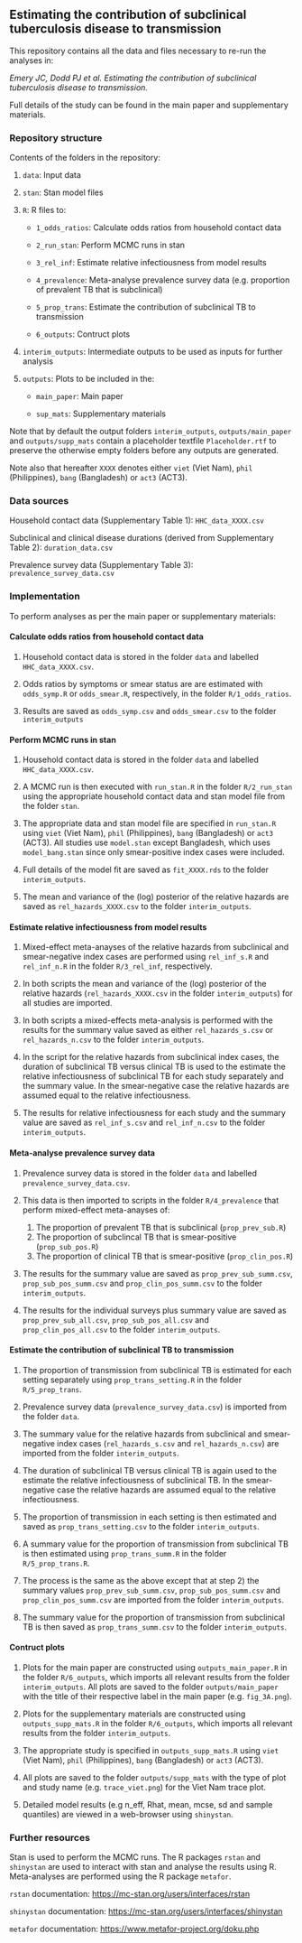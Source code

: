 ## Estimating the contribution of subclinical tuberculosis disease to transmission

This repository contains all the data and files necessary to re-run the analyses in:

_Emery JC, Dodd PJ et al. Estimating the contribution of subclinical tuberculosis disease to transmission._

Full details of the study can be found in the main paper and supplementary materials.

### Repository structure 

Contents of the folders in the repository:

1. `data`: Input data

2. `stan`: Stan model files

3. `R`: R files to:
  
    - `1_odds_ratios`: Calculate odds ratios from household contact data

    - `2_run_stan`: Perform MCMC runs in stan 

    - `3_rel_inf`: Estimate relative infectiousness from model results 

    - `4_prevalence`: Meta-analyse prevalence survey data (e.g. proportion of prevalent TB that is subclinical)

    - `5_prop_trans`: Estimate the contribution of subclinical TB to transmission 

    - `6_outputs`: Contruct plots

4. `interim_outputs`: Intermediate outputs to be used as inputs for further analysis 

5. `outputs`: Plots to be included in the:  

    - `main_paper`: Main paper

    - `sup_mats`: Supplementary materials 
    
Note that by default the output folders `interim_outputs`, `outputs/main_paper` and `outputs/supp_mats` contain a placeholder textfile `Placeholder.rtf` to preserve the otherwise empty folders before any outputs are generated. 

Note also that hereafter `XXXX` denotes either `viet` (Viet Nam), `phil` (Philippines), `bang` (Bangladesh) or `act3` (ACT3). 
    
### Data sources 

Household contact data (Supplementary Table 1): `HHC_data_XXXX.csv`

Subclinical and clinical disease durations (derived from Supplementary Table 2): `duration_data.csv`

Prevalence survey data (Supplementary Table 3): `prevalence_survey_data.csv` 

### Implementation 

To perform analyses as per the main paper or supplementary materials:

#### Calculate odds ratios from household contact data

1. Household contact data is stored in the folder `data` and labelled `HHC_data_XXXX.csv`. 

2. Odds ratios by symptoms or smear status are are estimated with `odds_symp.R` or `odds_smear.R`, respectively, in the folder `R/1_odds_ratios`. 

3. Results are saved as `odds_symp.csv` and `odds_smear.csv` to the folder `interim_outputs`

#### Perform MCMC runs in stan 

1. Household contact data is stored in the folder `data` and labelled `HHC_data_XXXX.csv`. 

2. A MCMC run is then executed with `run_stan.R` in the folder `R/2_run_stan` using the appropriate household contact data and stan model file from the folder `stan`. 

3. The appropriate data and stan model file are specified in `run_stan.R` using `viet` (Viet Nam), `phil` (Philippines), `bang` (Bangladesh) or `act3` (ACT3). All studies use `model.stan` except Bangladesh, which uses `model_bang.stan` since only smear-positive index cases were included. 

4. Full details of the model fit are saved as `fit_XXXX.rds` to the folder `interim_outputs`. 

5. The mean and variance of the (log) posterior of the relative hazards are saved as `rel_hazards_XXXX.csv` to the folder `interim_outputs`. 

#### Estimate relative infectiousness from model results 

1. Mixed-effect meta-anayses of the relative hazards from subclinical and smear-negative index cases are performed using `rel_inf_s.R` and `rel_inf_n.R` in the folder `R/3_rel_inf`, respectively. 

2. In both scripts the mean and variance of the (log) posterior of the relative hazards (`rel_hazards_XXXX.csv` in the folder `interim_outputs`) for all studies are imported. 

3. In both scripts a mixed-effects meta-analysis is performed with the results for the summary value saved as either `rel_hazards_s.csv` or `rel_hazards_n.csv` to the folder `interim_outputs`. 

4. In the script for the relative hazards from subclinical index cases, the duration of subclinical TB versus clinical TB is used to the estimate the relative infectiousness of subclinical TB for each study separately and the summary value. In the smear-negative case the relative hazards are assumed equal to the relative infectiousness. 

5. The results for relative infectiousness for each study and the summary value are saved as `rel_inf_s.csv` and `rel_inf_n.csv` to the folder `interim_outputs`. 

#### Meta-analyse prevalence survey data 

1. Prevalence survey data is stored in the folder `data` and labelled `prevalence_survey_data.csv`. 

2. This data is then imported to scripts in the folder `R/4_prevalence` that perform mixed-effect meta-anayses of: 

    1. The proportion of prevalent TB that is subclinical (`prop_prev_sub.R`)
    2. The proportion of subclincal TB that is smear-positive (`prop_sub_pos.R`)
    3. The proportion of clinical TB that is smear-positive (`prop_clin_pos.R`)
    
3. The results for the summary value are saved as `prop_prev_sub_summ.csv`, `prop_sub_pos_summ.csv` and `prop_clin_pos_summ.csv` to the folder `interim_outputs`. 

4. The results for the individual surveys plus summary value are saved as `prop_prev_sub_all.csv`, `prop_sub_pos_all.csv` and `prop_clin_pos_all.csv` to the folder `interim_outputs`. 

#### Estimate the contribution of subclinical TB to transmission

1. The proportion of transmission from subclinical TB is estimated for each setting separately using `prop_trans_setting.R` in the folder `R/5_prop_trans`. 

2. Prevalence survey data (`prevalence_survey_data.csv`) is imported from the folder `data`. 

3. The summary value for the relative hazards from subclinical and smear-negative index cases (`rel_hazards_s.csv` and `rel_hazards_n.csv`) are imported from the folder `interim_outputs`. 

4. The duration of subclinical TB versus clinical TB is again used to the estimate the relative infectiousness of subclinical TB. In the smear-negative case the relative hazards are assumed equal to the relative infectiousness. 

5. The proportion of transmission in each setting is then estimated and saved as `prop_trans_setting.csv` to the folder `interim_outputs`. 

6. A summary value for the proportion of transmission from subclinical TB is then estimated using `prop_trans_summ.R` in the folder `R/5_prop_trans.R`.

7. The process is the same as the above except that at step 2) the summary values `prop_prev_sub_summ.csv`, `prop_sub_pos_summ.csv` and `prop_clin_pos_summ.csv` are imported from the folder `interim_outputs`.  

8. The summary value for the proportion of transmission from subclinical TB is then saved as `prop_trans_summ.csv` to the folder `interim_outputs`. 

#### Contruct plots

1. Plots for the main paper are constructed using `outputs_main_paper.R` in the folder `R/6_outputs`, which imports all relevant results from the folder `interim_outputs`. All plots are saved to the folder `outputs/main_paper` with the title of their respective label in the main paper (e.g. `fig_3A.png`).  

2. Plots for the supplementary materials are constructed using `outputs_supp_mats.R` in the folder `R/6_outputs`, which imports all relevant results from the folder `interim_outputs`. 

3. The appropriate study is specified in `outputs_supp_mats.R` using `viet` (Viet Nam), `phil` (Philippines), `bang` (Bangladesh) or `act3` (ACT3). 

4. All plots are saved to the folder `outputs/supp_mats` with the type of plot and study name (e.g. `trace_viet.png`) for the Viet Nam trace plot. 

5. Detailed model results (e.g n_eff, Rhat, mean, mcse, sd and sample quantiles) are viewed in a web-browser using `shinystan`.

### Further resources 

Stan is used to perform the MCMC runs. The R packages `rstan` and `shinystan` are used to interact with stan and analyse the results using R. Meta-analyses are performed using the R package `metafor`. 

`rstan` documentation: https://mc-stan.org/users/interfaces/rstan

`shinystan` documentation: https://mc-stan.org/users/interfaces/shinystan

`metafor` documentation: https://www.metafor-project.org/doku.php

 
